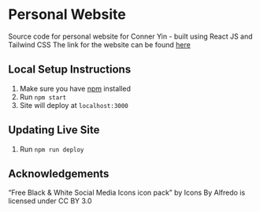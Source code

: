 # Personal Website

Source code for personal website for Conner Yin - built using React JS and Tailwind CSS
The link for the website can be found [here](https://cyin100.github.io/personal-site)

## Local Setup Instructions

1. Make sure you have [npm](https://nodejs.org/en/) installed
2. Run `npm start`
3. Site will deploy at `localhost:3000`

## Updating Live Site

1. Run `npm run deploy` 

## Acknowledgements
“Free Black & White Social Media Icons icon pack” by Icons By Alfredo is licensed under CC BY 3.0
